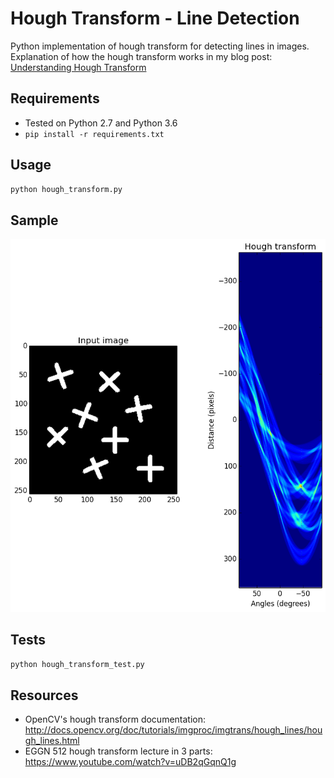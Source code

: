 # Hough Transform - Line Detection

Python implementation of hough transform for detecting lines in images.    
Explanation of how the hough transform works in my blog post: [Understanding Hough Transform](https://alyssaq.github.io/2014/understanding-hough-transform)

## Requirements
* Tested on Python 2.7 and Python 3.6
* `pip install -r requirements.txt`

## Usage
```py
python hough_transform.py
```
## Sample 
![hough transform image](imgs/output.png)

## Tests
```py
python hough_transform_test.py
```

## Resources
* OpenCV's hough transform documentation: 
<http://docs.opencv.org/doc/tutorials/imgproc/imgtrans/hough_lines/hough_lines.html>
* EGGN 512 hough transform lecture in 3 parts:
<https://www.youtube.com/watch?v=uDB2qGqnQ1g>